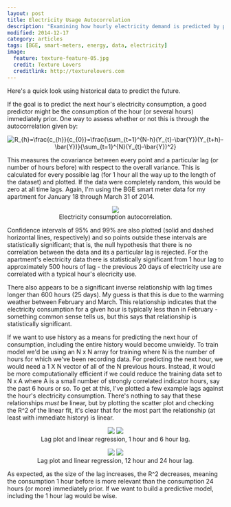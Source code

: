 ```yaml
---
layout: post
title: Electricity Usage Autocorrelation
description: "Examining how hourly electricity demand is predicted by previous demand."
modified: 2014-12-17
category: articles
tags: [BGE, smart-meters, energy, data, electricity]
image:
  feature: texture-feature-05.jpg
  credit: Texture Lovers
  creditlink: http://texturelovers.com
---
```


Here's a quick look using historical data to predict the future.

If the goal is to predict the next hour's electricity consumption, a good predictor might be the consumption of the hour (or several hours) immediately prior.  One way to assess whether or not this is through the autocorrelation given by:

<center>
<img src="http://latex.codecogs.com/png.latex?R_{h}=\frac{c_{h}}{c_{0}}=\frac{\sum_{t=1}^{N-h}(Y_{t}-\bar{Y})(Y_{t+h}-\bar{Y})}{\sum_{t=1}^{N}(Y_{t}-\bar{Y})^2}  " alt="R_{h}=\frac{c_{h}}{c_{0}}=\frac{\sum_{t=1}^{N-h}(Y_{t}-\bar{Y})(Y_{t+h}-\bar{Y})}{\sum_{t=1}^{N}(Y_{t}-\bar{Y})^2}"/>
</center>

This measures the covariance between every point and a particular lag (or number of hours before) with respect to the overall variance.  This is calculated for every possible lag (for 1 hour all the way up to the length of the dataset) and plotted.  If the data were completely random, this would be zero at all time lags.  Again, I'm using the BGE smart meter data for my apartment for January 18 through March 31 of 2014.

<center>
<figure>
  <a href="{{ site.url }}/images/2014-05/Elec_Autocorrelation.png"><img src="{{ site.url }}/images/2014-05/Elec_Autocorrelation.png"></a>
  <figcaption>Electricity consumption autocorrelation.</figcaption>
</figure>
</center>

Confidence intervals of 95% and 99% are also plotted (solid and dashed horizontal lines, respectively) and so points outside these intervals are statistically significant; that is, the null hypothesis that there is no correlation between the data and its a particular lag is rejected.  For the apartment's electricity data there is statistically significant from 1 hour lag to approximately 500 hours of lag - the previous 20 days of electricity use are correlated with a typical hour's elecricity use.

There also appears to be a significant inverse relationship with lag times longer than 600 hours (25 days).  My guess is that this is due to the warming weather between February and March.  This relationship indicates that the electricity consumption for a given hour is typically less than in February - something common sense tells us, but this says that relationship is statistically significant.

If we want to use history as a means for predicting the next hour of consumption, including the entire history would become unwieldy.  To train  model we'd be using an N x N array for training where N is the number of hours for which we've been recording data.  For predicting the next hour, we would need a 1 X N vector of all of the N previous hours.  Instead, it would be more computationally efficient if we could reduce the training data set to N x A where A is a small number of strongly correlated indicator hours, say the past 6 hours or so.  To get at this, I've plotted a few example lags against the hour's electricity consumption.  There's nothing to say that these relationships *must* be linear, but by plotting the scatter plot and checking the R^2 of the linear fit, it's clear that for the most part the relationship (at least with immediate history) is linear.

<center>
<figure class='half'>
  <a href="{{ site.url }}/images/2014-05/Elec_Lag_1hour.png"><img src="{{ site.url }}/images/2014-05/Elec_Lag_1hour.png"></a>
  <a href="{{ site.url }}/images/2014-05/Elec_Lag_6hour.png"><img src="{{ site.url }}/images/2014-05/Elec_Lag_6hour.png"></a>
  <figcaption>Lag plot and linear regression, 1 hour and 6 hour lag.</figcaption>
</figure>

<figure class='half'>
  <a href="{{ site.url }}/images/2014-05/Elec_Lag_12hour.png"><img src="{{ site.url }}/images/2014-05/Elec_Lag_12hour.png"></a>
  <a href="{{ site.url }}/images/2014-05/Elec_Lag_24hour.png"><img src="{{ site.url }}/images/2014-05/Elec_Lag_24hour.png"></a>
  <figcaption>Lag plot and linear regression, 12 hour and 24 hour lag.</figcaption>
</center>

As expected, as the size of the lag increases, the R^2 decreases, meaning the consumption 1 hour before is more relevant than the consumption 24 hours (or more) immediately prior.  If we want to build a predictive model, including the 1 hour lag would be wise.







